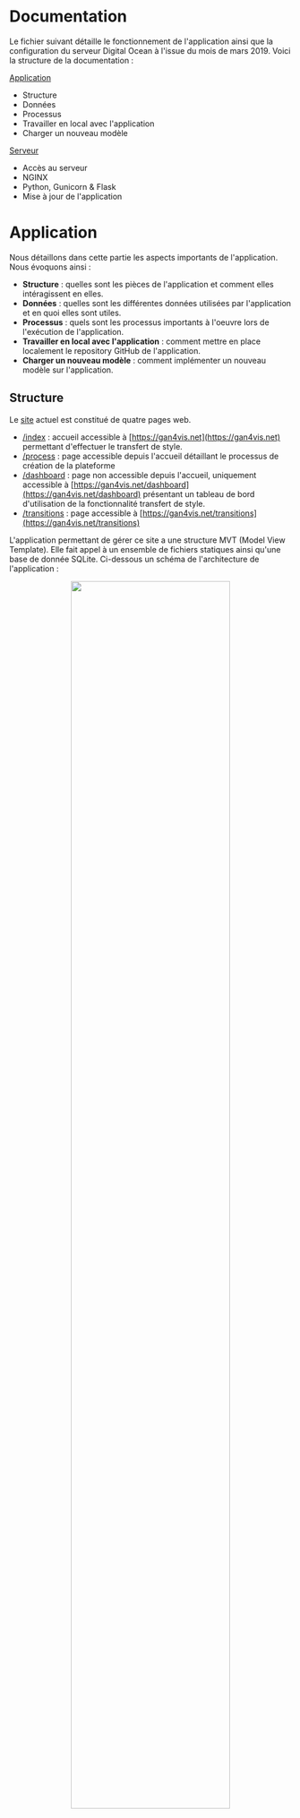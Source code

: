 # Documentation

Le fichier suivant détaille le fonctionnement de l'application ainsi que la configuration du serveur Digital Ocean à l'issue du mois de mars 2019. Voici la structure de la documentation :

[Application](#application)
* Structure
* Données
* Processus
* Travailler en local avec l'application
* Charger un nouveau modèle

[Serveur](#serveur)
* Accès au serveur
* NGINX
* Python, Gunicorn & Flask
* Mise à jour de l'application

# Application

Nous détaillons dans cette partie les aspects importants de l'application. Nous évoquons ainsi :
* **Structure** : quelles sont les pièces de l'application et comment elles intéragissent en elles.
* **Données** : quelles sont les différentes données utilisées par l'application et en quoi elles sont utiles.
* **Processus** : quels sont les processus importants à l'oeuvre lors de l'exécution de l'application.
* **Travailler en local avec l'application** : comment mettre en place localement le repository GitHub de l'application.
* **Charger un nouveau modèle** : comment implémenter un nouveau modèle sur l'application.

## Structure

Le [site](https://gan4vis.net) actuel est constitué de quatre pages web.

* [/index](https://gan4vis.net/index) : accueil accessible à [https://gan4vis.net](https://gan4vis.net) permettant d'effectuer le transfert de style.
* [/process](https://gan4vis.net/process) : page accessible depuis l'accueil détaillant le processus de création de la plateforme
* [/dashboard](https://gan4vis.net/dashboard) : page non accessible depuis l'accueil, uniquement accessible à [https://gan4vis.net/dashboard](https://gan4vis.net/dashboard) présentant un tableau de bord d'utilisation de la fonctionnalité transfert de style.
* [/transitions](https://gan4vis.net/transitions) : page accessible à [https://gan4vis.net/transitions](https://gan4vis.net/transitions)

L'application permettant de gérer ce site a une structure MVT (Model View Template). Elle fait appel à un ensemble de fichiers statiques ainsi qu'une base de donnée SQLite. Ci-dessous un schéma de l'architecture de l'application :

<p align="center">
<img src="server/app/static/utilitaries_images/structure.png" width="75%">
</p>

Sur le schéma précédent, les Templates sont en bleu. En blanc se trouvent les Views (routes.py) et les Models (models.py). Un fichier python appelé neural_style.py permet le chargement et l'application des modèles de transfert de style utilisés.

## Données

Les données manipulées par l'application sont de trois formes, modèles, images et base SQLite

### Modèles

Les modèles sont des fichiers `.pth` stockés dans le dossier `gan4vis/server/app/gan/saved_models`. Nous pouvons générer les modèles pour l'application de transfert de style comme pour celle de transitions. Pour entrainer un modèle de transfert de style il suffit de suivre la procédure expliquée sur page de [fast-neural-style](https://github.com/pytorch/examples/tree/master/fast_neural_style "GitHub de fast-neural-style") qui est l'implémentation en pytorch que nous avons utilisée.

### Images

Les images stockées sur le serveur correspondent aux images générées lors de chaque transfer de style ainsi que les images utiles dans les affichages divers. Toutes les images se trouve dans les sous dossiers de `gan4vis/server/app/static`.

### Base SQLite

Nous avons opté pour une base SQLite pour enregistrer les configurations des transferts de style réalisés. Cette base correspond au fichier `gan4vis/server/app.db`. Elle est constituée de deux tables, `transfer` et `transition`. Nous avons fait le choix d'utiliser [SQLAlchemy](https://www.sqlalchemy.org/) pour travailler avec la base dans notre application. La structure de la base est reliée au fichier "models.py". Celui-ci definit deux classes appelées "Transfer" et "Transition" qui correspondent aux deux tables de même noms.

#### Table `transfer`

Les colonnes de cette table correspondent aux aspects des transferts de style dont nous souhaitons garder la trace. Ci-dessous un exemple d'entrée de la table.

<p align="center">
<img src="server/app/static/utilitaries_images/database.png" width="100%">
</p>

* **token** : identifiant unique généré automatiquement correspondant à un transfert de style. Cet identifiant permet de nommer l'image et est intégré à l'URL afin de pouvoir partager et recharger un transfert de style. Ce point sera détaillé plus bas. Bien que la génération du token soit basée sur la même méthode que pour l'autre table (Universally Unique IDentifier, UUID) la probabilité de collision de la méthode est tellement faible que l'on peut considérer que chaque token est unique.
* **date** : date du transfert de style.
* **model** : modèle utilisé
* **distribution** : distribution utilisée
* **datapoints** : valeurs des points utilisés dans le graphique, reliés par des "_"
* **grid** : type de grille utilisé
* **orientation** : orientation de la figure
* **ratio** : niveau de zoom décidé par l'utilisateur

#### Table `transition`

Les colonnes de cette table permettent également de garder une trace de toutes les transitions générées afin de pouvoir faciliter la reproduction de résultat (attention cependant, il ne sera pas possible de réitérer exactement deux fois la même transition à partir d'un même graphe car le module fait appel en grande partie à de l'aléatoire non <em>seedé</em>.Ci-dessous un exemple d'une ligne de la table.


<p align="center">
<img src="server/app/static/utilitaries_images/database_transition.png" width="100%">
</p>

* **token** : Identifiant unique généré automatiquement associé à une transition. Cet identifiant permet de nommer l'image et est intégré à l'URL afin de pouvoir partager et recharger une transition. Les GIFs générés sont stockés dans le répertoire `static/transition_files/output_gifs/`. Bien que la génération du token soit basée sur la même méthode que pour l'autre table (Universally Unique IDentifier, UUID) la probabilité de collision de la méthode est tellement faible que l'on peut considérer que chaque token est unique.
* **date** : date de génération de la transition
* **sketch** : chaîne de caractères donnant le nom de l'image du sketch sauvegardé dans le répertoire `static/transition_files/input_sketches/`
* **begin_img** : nom de l'image servant de point de départ à la transition (dans le répertoire `static/utilitaries_images/`)
* **end_img** : nom de l'image servant de point d'arrivé à la transition (dans le répertoire `static/utilitaries_images`)

**Attention** Tout changement dans le fichier "models.py" doit être effectué avec précaution. Tout changement doit être suivi d'une migration avec les étapes suivantes

```console
$ flask db migrate
$ flask db upgrade
```

Des modifications importantes pourront nécessiter une adaptation des données précédentes et donc une intervention sur la base. Nous renvoyons vers le [tutoriel Flask de Miguel Grinberg](https://blog.miguelgrinberg.com/post/the-flask-mega-tutorial-part-iv-database) pour voir comment accéder et modifier la base de données depuis la ligne de commande.

## Processus

Nous allons à présent détailler le processus à l'oeuvre lors de l'utilisation de chacune des pages web. Nous détaillerons plus particulièrement les opérations liées au transfert de style et à la transition.

### Transfert et transition

<p align="center">
<img src="server/app/static/utilitaries_images/structure_process.png" width="75%">
</p>

<table>
  <tr>
    <td></td>
    <td>Transfert</td>
    <td>Transition</td>
  </tr>
  <tr>
    <td>1</td>
    <td colspan="2">L'utilisateur se connecte à l'interface de transfert ou de transition.</td>
  </tr>
  <tr>
    <td>2</td>
    <td colspan="2">L'interface est générée par aggrégation de l'information venant du serveur et un ensemble de fichiers (html, js, css et images). L'utilisateur peut alors paramètrer le transfert de style ou la transition.</td>
  </tr>
  <tr>
    <td>3</td>
    <td colspan="2">L'utilisateur clique sur le bouton d'application du transfert de style ou de la transition. Une requête AJAX part alors du serveur contenant les paramètres de l'opération ainsi qu'une chaîne de caractères correspondant à l'image d'entrée.</td>
  </tr>
  <tr>
    <td>4</td>
    <td>Une fonction "treatment" présente dans le fichier "routes.py" est alors en charge du transfert de style, un token est défini correspondant à l'opération. La fonction appelle une fonction présente dans "gan/neural_style.py" qui sauvegarde l'image de sortie en la nommant à l'aide du token.
    <td>Une fonction "treatment_transitions" présente dans le fichier "routes.py" est alors en charge du transfert de style, un token est défini correspondant à l'opération. La fonction appelle une fonction présente dans "gan/transition.py" qui sauvegarde l'image de sortie en la nommant à l'aide du token.</td>
  </tr>
  <tr>
    <td>5</td>
    <td>Les paramètres d'entrée et de sortie du transfert sont sauvegardés dans la base de données grâce au fichier "models.py" en utilisant le token défini précédemment.</td>
    <td>Sont sauvegardés dans la base de données (dans une table à part), l'image du tracé de l'utilisateur, le nom de l'image d'arrivée, le nom de l'image de sortie et le chemin vers le GIF généré.</td>
  </tr>
  <tr>
    <td>6</td>
    <td colspan="2">Le token de l'opération est envoyé sur le client. Son arrivée sur le client permet une mise à jour de l'URL par jQuery et une mise à jour de l'image de sortie par requête GET de l'image correspondant à l'identifiant au serveur.</td>
  </tr>
</table>

### Dashboard

Un système de dashboard a été mis en place afin de rendre compte de l'utilisation de la partie transfer de style ouverte au public. Une simple route appelée "dashboard" a été créée. Elle parcourt la base de données afin d'envoyer au client les données d'utilisation. Le client les exploite ensuite à l'aide de D3.js (version 5) afin de créer les graphiques.

### Partage d'URL

Nous avons souhaité pourvoir partager notre application de transfert de style par URL. Le but étant qu'après avoir généré un transfert, l'utilisateur puisse le partager à quelqu'un qui rechargerait la page à son tour avec toutes les données d'entrée et sortie de l'image initiale. La route "index" est le coeur du processus qui permet cela

```python
@app.route('/index', methods=['GET', 'POST'])
def index():
    token = request.args.get('token')
    app.logger.info("index token={}".format(token))
    dict_transfer = {"token":"placeholder","model":"mosaic.pth","distribution":"random","datapoints":"","grid":"vertical","orientation":"up","ratio":2} # Start ratio at 2 to be able to activate both zooms on page load
    if token:
        transfer = Transfer.query.filter_by(token=token).first()
        dict_transfer = {"token":transfer.token,"model":transfer.model,"distribution":transfer.distribution,"datapoints":transfer.datapoints,"grid":transfer.grid,"orientation":transfer.orientation,"ratio":transfer.ratio}
    return render_template('index.html', title='GAN4VIS', dict_transfer=dict_transfer)
```

Cette route est la fonction déclenchée sur le serveur à chaque fois qu'un utilisateur se rend sur l'URL https://gan4vis.net/index. Bien qu'aucun argument ne soit présent dans la route `()`, la fonction reçoit en réalité systématiquement une information du client. En effet, la ligne : `token = request.args.get('token')` va rechercher une information de l'URL du client du type "y a-t-il un argument "token" dans l'URL ?". Ainsi :

* https://gan4vis.net/index : token = None
* https://gan4vis.net/index?token=558af5eb-db76-4f7f-b500-536d123f3b30 : token = 558af5eb-db76-4f7f-b500-536d123f3b30

Par la suite, un dictionaire est initialisé dans la route en fonction de la présence d'information sur le token. Si le token est spécifié, une configuration lui correspondant sera cherchée dans la base de donnée. Sinon une configuration par défaut sera utilisée. Enfin, les codes html et javascript utilisés sur le client on été adaptés afin de fonctionner dans les deux cas.

## Travailler en local avec l'application

Pour travailler en local avec l'application, il suffit de cloner le respository sur votre machine.

```console
$ git clone https://github.com/AmigoCap/gan4vis.git
```
Avant de lancer l'application trois points doivent être configurés. En effet, la base de données SQLite et les fichiers de logs doivent être configurés.

Tout d'abord installer les requirements nécessaires liés au fichiers `gan4vis/server/requirements.txt`.

```console
$ pip install -r requirements.txt
```

Par expérience l'installation de PyTorch peut être délicate. Installer donc PyTorch manuellement. La manière de procéder la plus simple semble encre être d'aller sur [le site de PyTorch](https://pytorch.org/) et de déterminer la commande pip en fonction de la configuration de la machine. La version de PyTorch sans CUDA peut être utilisée.

Configurer ensuite les logs en créant un fichier qui les stockera. Ce dossier se trouve dans `gan4vis/server`.

```console
$ mkdir logs
```

Dans le dossier `gan4vis/server`, configurons la base de données. Entrer les commandes suivantes :

```console
$ flask db init
$ flask db migrate -m "Database Initialization"
$ flask db upgrade
```

## Charger un nouveau modèle

Nous supposons à présent que l'application fonctionne et que vous souhaitez à ajouter un nouveau modèle de transfert de style. Pour cela, vous avez au préalable entrainé un modèle comme expliqué dans la partie Données - Modèles plus haut. À l'issue de l'entraînement vous obtenez un fichier `.pth`. Nous allons voir dans cette partie où ajouter ce fichier et comment le rendre utilisable depuis l'interface.

### 1. Placer les ressources nécessaires dans l'application

Les ressources nécessaires à l'ajout d'un modèle sont :
* Un modèle entraîné au format `.pth`
* Une image de style au format `.jpg`
* Une image d'affichage au format `.jpg`

**Modèle entrainé**

Le fichier `nom_modele.pth` doit être placé dans le dossier `gan4vis/server/app/gan/saved_models`. Dans `nom_modele`, les mots doivent être séparés par des `_`.

**Image de style**

Dans la fonction `treatment()` présente dans `gan4vis/server/app/routes.py` , l'image de style est affectée en image de font lors d'un transfert de style. Nous avons donc besoin de rendre disponible l'image de style. Pour cela sauvegarder l'image de style sous forme `nom_modele.jpg` dans le dossier `gan4vis/server/app/static/style-images`, où `nom_modele` correspond au nom du fichier `.pth` chargé plus haut, sans l'extension.

**Image d'affichage**

Sur l'interface, l'image de style est présentée en choix. Une image d'affichage est pour cela nécessaire. Cette image correspond à une version carré, à qualité réduite de l'image de style. L'image d'affichage doit être placée dans `gan4vis/server/app/static/utilitaries_images` sous la forme `nom_modele.jpg`, où `nom_modele` correspond au nom du fichier `.pth` chargé plus haut, sans l'extension.

### 2. Connecter le serveur au modèle

Le fichier `gan4vis/server/app/gan/neural_style.py` est le fichier chargeant les modèles et réalisant le transfert de style. Au début du script, les modèles sont chargés au démarrage du serveur. C'est là que nous avons besoin d'effectuer une modification. Ajouter au dictionnaire existant une nouvelle clé correspondant au nom du fichier `.pth` avec extension. Y affecter une valeur `None`

```python
# Create dictionary storing the models
models = {"mosaic.pth" : None, "udnie.pth" : None, "map.pth" : None, "pollock.pth" : None, "nom_modele.pth" : None}
```
Les deux étapes précédentes terminées, le serveur est configuré pour faire fonctionner le modèle. Nous pouvons à présent nous occuper de l'interface.

### 3. Rendre le modèle utilisable depuis l'interface

Au niveau de l'interface, la selection d'un modèle se fait par clic de l'utilisateur sur l'image du modèle. Il est donc nécessaire d'assurer que l'image soit bien présente et que les mécanismes associés fonctionnent.

**processing_index.js**

Aucun changement n'est à effectuer sur `processing_index.js`, nous expliquons juste ici comment est géré un modèle sur l'interface. `processing_index.js` gère les intéractions sur la page d'accueil et est en charge de l'envoi de la requête AJAX au serveur. Cette requête contient entre autres le nom du modèle à utiliser. La récupération du modèle utilisé est permise par le morceau de code suivant :

```javascript
var image_click = function(image){
   $('.selected').removeClass('selected'); // removes the previous selected class
   $(image).addClass('selected'); // adds the class to the clicked image
   image_style_selected = document.getElementsByClassName("image_style selected")[0].id
};
```

Les deux premières lignes sont en charge de modifier l'aspect de l'image sélectionnée. La troisième va récupérer l'identifiant de l'image sélectionnée. C'est cet identifiant qui sera envoyé dans la requête AJAX. L'ajout d'un modèle se résume donc à l'ajout du code html dans `index.html` traité par cette dernière ligne.

**index.html**

Le fichier `index.html` permet de gérer l'affichage de la page d'accueil. Le morceau suivant est en charge de l'affichage des modèles. Complèter comme ci-dessous un des blocks affichant un modèle.

```html
<div id="interface_gans" style="width:35%; float: right; height:30%;margin-left:7.5%;margin-right:7.5%">
	<table style="width:100%; table-layout: fixed">
	<tr>
		<td style="width: 25%">
		<img id="mosaic.pth" src="static/utilitaries_images/mosaic.jpg" {% if dict_transfer.model=="mosaic.pth" %} class="image_style selected" {% else %} class="image_style" {% endif %} onclick="image_click(this)" width="80%">
		</td>
		<td style="width: 25%">
		<img id="map.pth" src="static/utilitaries_images/map.jpg" {% if dict_transfer.model=="map.pth" %}class="image_style selected" {% else %} class="image_style" {% endif %} onclick="image_click(this)" width="80%">
	  </td>
		<td style="width: 25%">
		<img id="pollock.pth" src="static/utilitaries_images/pollock.jpg" {% if dict_transfer.model=="pollock.pth" %} class="image_style selected" {% else %} class="image_style" {% endif %} onclick="image_click(this)" width="80%">
		</td>
		<td style="width: 25%">
		<img id="nom_modele.pth" src="static/utilitaries_images/nom_modele.jpg" {% if dict_transfer.model=="nom_modele.pth" %} class="image_style selected" {% else %} class="image_style" {% endif %} onclick="image_click(this)" width="80%">
		</td>
	</tr>
	</table>
</div>
```

Ces étapes terminées le modèle devrait être utilisable depuis l'interface.

# Serveur

À fin mars 2019 le serveur à la configuration suivante :

* 8 GB Memory
* 160 GB Disk
* Ubuntu 18.04.1 x64

Nous détaillons dans cette partie les aspects important de la gestion et de la mise en place du serveur. Nous évoquons ainsi :
* **Accès au serveur** : comment se connecter en SSH et créer de nouveaux utilisateurs ayant des droits administrateurs.
* **NGINX** : comment et configurer le serveur web qui constitue la base de l'application
* **Python, Gunicorn & Flask** : comment configurer Gunicorn et Flask au dessus de NGINX pour finaliser le déploiement de l'application
* **Mise à jour de l'application** : comment mettre à jour l'application au fil de l'évolution du présent repository GitHub.

## Accès au serveur

Les ressources nécessaires à la création d'un utilisateur et à l'administration de ses droits peuvent être trouvées ci-dessous :
* [Initial Server Setup with Ubuntu 18.04](https://www.digitalocean.com/community/tutorials/initial-server-setup-with-ubuntu-18-04)
* [How to Set Up SSH Keys on Ubuntu 18.04](https://www.digitalocean.com/community/tutorials/how-to-set-up-ssh-keys-on-ubuntu-1804)

L'accès au serveur se fait par SSH. Nous déconseillons très fortement d'utiliser la console de l'hébergeur depuis un navigateur car les copier-collers fonctionnent mal et toutes les touches du clavier n'y fonctionnent pas correctement. Depuis une console et avec un accès SSH, il est possible de se connecter en mode root `ssh root@ip-server` ou utilisateur `ssh utilisateur@ip-server`. Nous résumons ci-dessous succintement les étapes nécessaires à la création d'un nouvel utilisateur. Il est conseillé de faire les étapes suivantes en root.

### 0. Activer le firewall

Une configuration du firewall est nécessaire Dans notre cas, elle se résume à :

```console
ufw allow OpenSSH
ufw enable
```

### 1. Créer un nouvel utilisateur

Créons à présent l'utilisateur.

```console
# adduser utilisateur
```

Entrer alors les informations requises ainsi que son mot de passe.

### 2. Donner l'accès root à l'utilisateur

```console
# usermod -aG sudo utilisateur
```

### 3. Configurer le SSH du nouvel utilisateur pour l'accès root

Ouvrir le fichier "~/.ssh/authorized_keys" du root :

```console
# nano ~/.ssh/authorized_keys
```

Puis y ajouter la clé ssh de l'utilisateur. Cette suite d'étape terminée, vérifier que l'utilisateur arrive bien à se connecter en root.

### 4. Configurer le SSH du nouvel utilisateur pour accès utilisateur

La configuration se fait automatiquement sur demande de l'utilisateur. Il lui suffit d'ouvrir une session dans sa console et de rentrer la ligne suivante. Il aura alors à rentrer le mot de passe root.

```console
$ ssh-copy-id utilisateur@ip-server
```

Une fois l'opération terminée, l'utilisateur pourra se connecter normalement au serveur en SSH. Si la commande ssh-copy-id ne fonctionne pas, cela signifie que son système ne la supporte pas, reportez-vous alors à [How to Set Up SSH Keys on Ubuntu 18.04](https://www.digitalocean.com/community/tutorials/how-to-set-up-ssh-keys-on-ubuntu-1804).

## NGINX

Maintenant qu'un utilisateur tout puissant est configuré, nous allons pouvoir créer l'application.

Les ressources utilisées sont disponibles ici :
* [How To Install Nginx on Ubuntu 18.04](https://www.digitalocean.com/community/tutorials/how-to-install-nginx-on-ubuntu-18-04)

[NGINX](https://fr.wikipedia.org/wiki/NGINX) est la première couche sur laquelle est assise l'application. NGINX permet entre autres la gestion des requêtes. Nous détaillons ci-dessous les étapes nécessaires au paramétrage de NGINX sur une machine Ubuntu 18.04.1.

En pré-requis de cette étape, nous considérons que :
*Un utilisateur disposant des droits administrateur connaissant le mot de passe root est configuré et exécute ces étapes.

### 1. Installation

Installer tout dabord la dernière version de NGINX.

```console
$ sudo apt update
$ sudo apt install nginx
```

### 2. Configuration du pare-feu

Autoriser NGINX à gérer les requêtes :

```console
$ sudo ufw allow 'Nginx HTTP'
```

### 3. Vérification

Vérifier que les requêtes avec NGINX sont bien autorisées :

```console
$ sudo ufw status
```

Dans l'état actuel du serveur, les lignes suivantes apparaissent.

```console
To                         Action      From
--                         ------      ----
OpenSSH                    ALLOW       Anywhere                  
Nginx HTTP                 ALLOW       Anywhere                  
OpenSSH (v6)               ALLOW       Anywhere (v6)             
Nginx HTTP (v6)            ALLOW       Anywhere (v6)      
```

Vérifier que tout fonctionne bien :

```console
$ systemctl status nginx
```
La sortie doit montrer l'activation du serveur :

```console
Output
nginx.service - A high performance web server and a reverse proxy server
   Loaded: loaded (/lib/systemd/system/nginx.service; enabled; vendor preset: enabled)
   Active: active (running) since Fri 2018-04-20 16:08:19 UTC; 3 days ago
     Docs: man:nginx(8)
 Main PID: 2369 (nginx)
    Tasks: 2 (limit: 1153)
   CGroup: /system.slice/nginx.service
           ├─2369 nginx: master process /usr/sbin/nginx -g daemon on; master_process on;
           └─2380 nginx: worker process
```

## Python, Gunicorn & Flask

L'ensemble des ressources utilisées se trouvent au lien suivant :
* [How To Serve Flask Applications with Gunicorn and Nginx on Ubuntu 18.04](https://www.digitalocean.com/community/tutorials/how-to-serve-flask-applications-with-gunicorn-and-nginx-on-ubuntu-18-04)

Cette étape permet la configuration des seconde et troisième couches de l'application. La seconde couche consiste en [Gunicorn](https://fr.wikipedia.org/wiki/Gunicorn) qui est un serveur web HTTP WSGI. La troisième couche correspond au serveur Flask.

En pré-requis de cette étape, nous considérons que :
* Un utilisateur disposant des droits administrateur connaissant le mot de passe root est configuré et exécute ces étapes.
* NGINX a été configuré et est actif comme présenté précédemment.

### 1. Installation Python et dépendances

Installons tout d'abord Python et l'ensemble des ressources associées

```console
$ sudo apt update
$ sudo apt install python3-pip python3-dev build-essential libssl-dev libffi-dev python3-setuptools
```

### 2. Création du dossier du serveur

Avant d'aller plus loin, faisons un point sur la structure actuelle des dossiers de la machine. L'entrée de la commande `pwd` doit vous donner l'affichage suivant :

```console
└── home
   └── utilisateur
```

Nous voulons aller vers une structure qui ressemble à ça :

```console
└── home
   └── utilisateur
      └── gan4vis
```

Nous allons donc à présent devoir créer le dossier de l'application. Nous allons simplement effectuer un git clone du directory GitHub. Nous avons tout d'abord à installer Git :

```console
$ sudo apt-get install -y git
```

Créer maintenant un clone du directory GitHub dans le dossier `/home/utilisateur`:

```console
$ git clone https://github.com/AmigoCap/gan4vis.git
```

### 3. Initialiser un environnement virtuel

Comme notre serveur ne se trouve pas directement à la racine du repository GitHub, déplaçons-nous dans le dossier de l'application pour réaliser les étapes suivantes.

```console
$ cd gan4vis/server
```

L'application utilise un certain nombre de modules Python. Nous allons donc créer un environnement virtuel afin de délimiter clairement le périmètre du serveur. Installons tout d'abord la ressource permettant de créer un environnement virtuel.

```console
$ sudo apt install python3-venv
```

Créons ensuite l'environnement virtuel.

```console
$ python3.6 -m venv gan4vis_env
```

Une fois l'environnement créé, nous allons l'activer en le définissant comme source. Cela permettra d'installer les modules nécessaires. À terme, l'application utilisera toujours cet environnement virtuel.

```console
$ source gan4vis_env/bin/activate
```

La commande précédente doit avoir modifié votre console qui commence désormais par : `(gan4vis_env)`.

Commençons à installer les modules. Tout d'abord, installer wheel.

```console
$ pip install wheel
```

Installer ensuite l'ensemble des modules utilisés par l'application. Pour cela utiliser le fichier `gan4vis/server/requirements.txt` :

```console
$ pip install -r requirements.txt
```

Par expérience l'installation de PyTorch peut être délicate. Nous décidons donc d'installer PyTorch manuellement. La manière de procéder la plus simple semble encore être d'aller sur [le site de PyTorch](https://pytorch.org/) et de déterminer la commande pip en fonction de la configuration de la machine. La version de PyTorch sans CUDA peut être utilisée. Dans notre cas :

<p align="center">
<img src="server/app/static/utilitaries_images/configuration_pytorch.png" width="80%">
</p>

Nous installons donc PyTorch de la manière suivante, d'après les informations fournies par le site de PyTorch :

```console
$ pip install https://download.pytorch.org/whl/cpu/torch-1.0.1.post2-cp36-cp36m-linux_x86_64.whl
$ pip install torchvision
```

### 4. Configurer l'application

Nous devons maintenant terminer de configurer l'application. En effet, les modules sont installés mais l'application téléchargée depuis GitHub ne peut tourner. En effet, nous avons fait le choix de ne pas stocker sur GitHub notre base de données ainsi que nos logs. Nous avons donc besoin d'initialiser ces deux points.

Configurer ensuite les logs en créant un fichier qui les stockera. Ce dossier se trouve dans `gan4vis/server`.

```console
$ mkdir logs
```

Dans le dossier `gan4vis/server`, configurons la base de données. Entrer les commandes suivantes :

```console
$ flask db init
$ flask db migrate -m "Database Initialization"
$ flask db upgrade
```

### 5. Configurer Gunicorn et lancer le serveur

Avant d'aller plus loin, nous allons vérifier que toutes les étapes précédentes se sont bien passées en simulant un fonctionnement de l'application. Autoriser tout dabord le pare-feu pour le port 5000 :

```console
$ sudo ufw allow 5000
```

Lancer ensuite une première version du serveur. S'assurer d'être dans le dossier `home/utilisateur/gan4vis/server` et dans l'environnement virutel créé précédemment :

```console
$ gunicorn --bind 0.0.0.0:5000 wsgi:app
```

L'URL doit permettre d'accéder à l'application http://ip-serveur:5000. Si tout fonctionne correctement, vous pouvez sortir de l'environnement virtuel :

```console
$ deactivate
```

Nous allons maintenant configurer l'ensemble des fichiers nécessaires à la fin du déploiement. Créons un premier fichier `server.service`. Pour cela, entrer la commande suivante :

```console
$ sudo nano /etc/systemd/system/server.service
```

Remplir ensuite le fichier avec le contenu suivant en l'adaptant au nom de l'utilisateur :

```console
[Unit]
Description=Gunicorn instance to serve server
After=network.target

[Service]
User=utilisateur
Group=www-data
WorkingDirectory=/home/utilisateur/gan4vis/server
Environment="PATH=/home/utilisateur/gan4vis/server/gan4vis_env/bin"
ExecStart=/home/utilisateur/gan4vis/server/gan4vis_env/bin/gunicorn --workers 3 --bind unix:server.sock -m 007 wsgi:app

[Install]
WantedBy=multi-user.target
```

Entrer ensuite la série de commandes suivante :

```console
$ sudo systemctl start server
$ sudo systemctl enable server
$ sudo systemctl status server
```

La sortie doit alors montrer que le serveur est actif. Le message doit ressembler à celui-ci :

```console
● server.service - Gunicorn instance to serve server
   Loaded: loaded (/etc/systemd/system/server.service; enabled; vendor preset: enabled)
   Active: active (running) since Fri 2019-03-29 14:23:27 UTC; 29s ago
 Main PID: 10564 (gunicorn)
    Tasks: 4 (limit: 1152)
   CGroup: /system.slice/server.service
           ├─10564 /home/guillaume/gan4vis/server/gan4vis_env/bin/python3.6 /home/guillaume/gan4vis/server/gan4vis_env/bi
           ├─10580 /home/guillaume/gan4vis/server/gan4vis_env/bin/python3.6 /home/guillaume/gan4vis/server/gan4vis_env/bi
           ├─10581 /home/guillaume/gan4vis/server/gan4vis_env/bin/python3.6 /home/guillaume/gan4vis/server/gan4vis_env/bi
           └─10583 /home/guillaume/gan4vis/server/gan4vis_env/bin/python3.6 /home/guillaume/gan4vis/server/gan4vis_env/bi

Mar 29 14:23:27 ubuntu-s-1vcpu-1gb-ams3-01 systemd[1]: Started Gunicorn instance to serve server.
Mar 29 14:23:27 ubuntu-s-1vcpu-1gb-ams3-01 gunicorn[10564]: [2019-03-29 14:23:27 +0000] [10564] [INFO] Starting gunicorn
Mar 29 14:23:27 ubuntu-s-1vcpu-1gb-ams3-01 gunicorn[10564]: [2019-03-29 14:23:27 +0000] [10564] [INFO] Listening at: unix
Mar 29 14:23:27 ubuntu-s-1vcpu-1gb-ams3-01 gunicorn[10564]: [2019-03-29 14:23:27 +0000] [10564] [INFO] Using worker: sync
Mar 29 14:23:27 ubuntu-s-1vcpu-1gb-ams3-01 gunicorn[10564]: [2019-03-29 14:23:27 +0000] [10580] [INFO] Booting worker wit
Mar 29 14:23:28 ubuntu-s-1vcpu-1gb-ams3-01 gunicorn[10564]: [2019-03-29 14:23:28 +0000] [10581] [INFO] Booting worker wit
Mar 29 14:23:28 ubuntu-s-1vcpu-1gb-ams3-01 gunicorn[10564]: [2019-03-29 14:23:28 +0000] [10583] [INFO] Booting worker wit
```

Nous allons enfin finaliser la configuration de NGINX. Cela passe par la création d'un dernier fichier :

```console
$ sudo nano /etc/nginx/sites-available/server
```

À remplir avec le contenu suivant que vous aurez adapté.

```console
server {
    listen 80;
    server_name gan4vis.net www.gan4vis.net;

    location / {
        include proxy_params;
        proxy_pass http://unix:/home/utilisateur/gan4vis/server/server.sock;
    }
}
```

Entrer ensuite les commandes suivantes :

```console
$ sudo ln -s /etc/nginx/sites-available/server /etc/nginx/sites-enabled
$ sudo nginx -t
$ sudo systemctl restart nginx
```

Désactiver ensuite la permission du pare-feu sur le port 5000.

```console
$ sudo ufw delete allow 5000
```

Permettre 'Nginx Full' pour le pare-feu :

```console
$ sudo ufw allow 'Nginx Full'
```

Si votre DNS est configuré, vous devriez pouvoir accéder au site avec à http://gan4vis.net

### 6. Passer en HTTPS

Il est possible d'obtenir un "Self-signed SSL Certificate for Nginx in Ubuntu 18.04" d'après la ressource Digital Ocean. Nous présentons ici succinctement les commandes qui le permettent.

```console
$ sudo add-apt-repository ppa:certbot/certbot
$ sudo apt install python-certbot-nginx
```

La commande suivante demandera de renseigner une addresse électronique et d'accepter les conditions générales. Il sera aussi demandé de choisir entre une redirection systématique de HTTP vers HTTPS.

```console
$ sudo certbot --nginx -d gan4vis.net -d www.gan4vis.net
```

Terminer en mettant à jour le pare-feu :

```console
sudo ufw delete allow 'Nginx HTTP'
```

L'application doit alors pouvoir être accédée.

## Mise à jour de l'application

Le serveur utilise la version de l'application présente sur GitHub. Le serveur tourne à partir de la branche master. Voici les étapes nécessaires à la mise à jour du serveur à la suite d'une modification du repository GitHub.

### 1. Se connecter en SSH en tant qu'utilisateur au serveur

### 2. Se rendre dans le dossier "home/guillaume/gan4vis"

### 3. Faire un pull des modifications

```console
$ git pull origin master
```

### 4. Relancer Gunicorn

```console
$ sudo systemctl restart server
$ sudo systemctl enable server
$ sudo systemctl status server
```

### 5. Relancer NGINX

```console
$ sudo systemctl restart nginx
```

Le serveur est alors à jour et peut être accédé normalement par URL.

